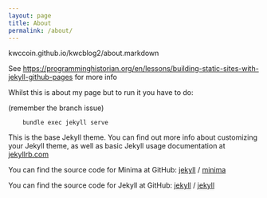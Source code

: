 ```yaml
---
layout: page
title: About
permalink: /about/
---
```


kwccoin.github.io/kwcblog2/about.markdown

See https://programminghistorian.org/en/lessons/building-static-sites-with-jekyll-github-pages for more info

Whilst this is about my page but to run it you have to do:

(remember the branch issue)  

``` on the dir
    bundle exec jekyll serve
```

This is the base Jekyll theme. You can find out more info about customizing your Jekyll theme, as well as basic Jekyll usage documentation at [jekyllrb.com](https://jekyllrb.com/)

You can find the source code for Minima at GitHub:
[jekyll][jekyll-organization] /
[minima](https://github.com/jekyll/minima)

You can find the source code for Jekyll at GitHub:
[jekyll][jekyll-organization] /
[jekyll](https://github.com/jekyll/jekyll)


[jekyll-organization]: https://github.com/jekyll
